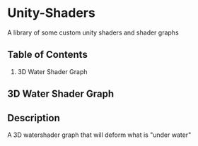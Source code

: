 # Unity-Shaders
A library of some custom unity shaders and shader graphs

## Table of Contents
1. 3D Water Shader Graph

## 3D Water Shader Graph

## Description
A 3D watershader graph that will deform what is "under water"


